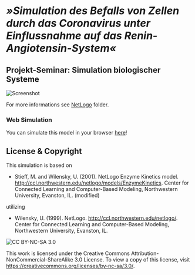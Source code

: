 # _»Simulation des Befalls von Zellen durch das Coronavirus unter Einflussnahme auf das Renin-Angiotensin-System«_
## Projekt-Seminar: Simulation biologischer Systeme

![Screenshot](https://s12.directupload.net/images/201203/ukb5thuj.png) 

For more informations see [NetLogo](https://github.com/typingbeaver/prosem-covid-simulation/tree/main/netlogo) folder.

### Web Simulation
You can simulate this model in your browser [here](https://www.netlogoweb.org/web?https://raw.githubusercontent.com/typingbeaver/prosem-covid-simulation/main/netlogo/covid.nlogo)!

## License & Copyright

This simulation is based on
* Stieff, M. and Wilensky, U. (2001).  NetLogo Enzyme Kinetics model.  http://ccl.northwestern.edu/netlogo/models/EnzymeKinetics.  Center for Connected Learning and Computer-Based Modeling, Northwestern University, Evanston, IL.
(modified)

utilizing
* Wilensky, U. (1999). NetLogo. http://ccl.northwestern.edu/netlogo/. Center for Connected Learning and Computer-Based Modeling, Northwestern University, Evanston, IL.

![CC BY-NC-SA 3.0](http://ccl.northwestern.edu/images/creativecommons/byncsa.png)

This work is licensed under the Creative Commons Attribution-NonCommercial-ShareAlike 3.0 License. To view a copy of this license, visit https://creativecommons.org/licenses/by-nc-sa/3.0/.
